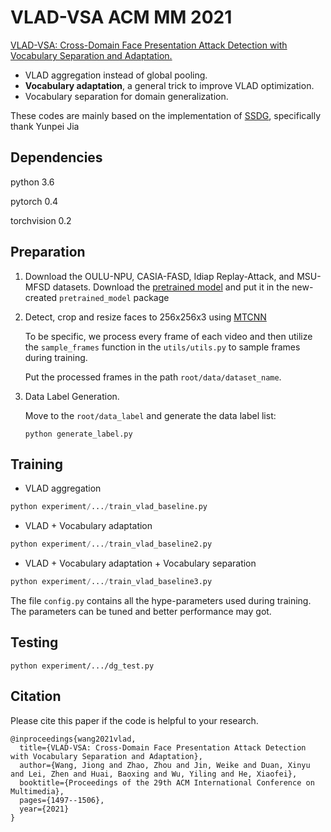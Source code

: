 # VLAD-VSA  ACM MM 2021
[VLAD-VSA: Cross-Domain Face Presentation Attack Detection with Vocabulary Separation and Adaptation.](https://arxiv.org/abs/2202.10301)

- VLAD aggregation instead of global pooling.
- **Vocabulary adaptation**, a general trick to improve VLAD optimization.
- Vocabulary separation for domain generalization.

These codes are mainly based on the implementation of [SSDG](https://github.com/taylover-pei/SSDG-CVPR2020), specifically thank Yunpei Jia
## Dependencies
python 3.6

pytorch 0.4

torchvision 0.2

## Preparation
1. Download the OULU-NPU, CASIA-FASD, Idiap Replay-Attack, and MSU-MFSD datasets. Download the [pretrained model](https://github.com/taylover-pei/SSDG-CVPR2020/tree/master/pretrained_model) and put it in the new-created `pretrained_model` package 

2. Detect, crop and resize faces to 256x256x3 using [MTCNN](https://github.com/YYuanAnyVision/mxnet_mtcnn_face_detection)

   To be specific, we process every frame of each video and then utilize the `sample_frames` function in the `utils/utils.py` to sample frames during training.

   Put the processed frames in the path `root/data/dataset_name`.

3. Data Label Generation.

   Move to the `root/data_label` and generate the data label list:
   ```
   python generate_label.py
   ```
## Training
- VLAD aggregation
```python
python experiment/.../train_vlad_baseline.py
```
- VLAD + Vocabulary adaptation 
```python
python experiment/.../train_vlad_baseline2.py
```
- VLAD + Vocabulary adaptation + Vocabulary separation 
```python
python experiment/.../train_vlad_baseline3.py
```
The file `config.py` contains all the hype-parameters used during training. The parameters can be tuned and better performance may got.
## Testing
```
python experiment/.../dg_test.py
```
## Citation
Please cite this paper if the code is helpful to your research.
```
@inproceedings{wang2021vlad,
  title={VLAD-VSA: Cross-Domain Face Presentation Attack Detection with Vocabulary Separation and Adaptation},
  author={Wang, Jiong and Zhao, Zhou and Jin, Weike and Duan, Xinyu and Lei, Zhen and Huai, Baoxing and Wu, Yiling and He, Xiaofei},
  booktitle={Proceedings of the 29th ACM International Conference on Multimedia},
  pages={1497--1506},
  year={2021}
}
```
